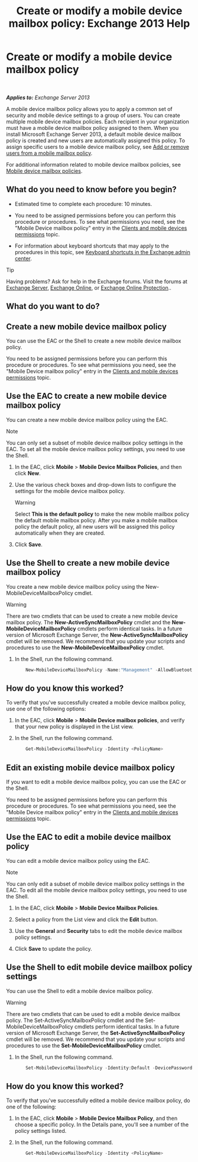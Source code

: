 ﻿---
title: 'Create or modify a mobile device mailbox policy: Exchange 2013 Help'
TOCTitle: Create or modify a mobile device mailbox policy
ms:assetid: b4a37a81-25e3-40ff-a18a-a62ae4493635
ms:mtpsurl: https://technet.microsoft.com/en-us/library/Bb124315(v=EXCHG.150)
ms:contentKeyID: 49345057
ms.date: 12/09/2016
mtps_version: v=EXCHG.150
---

# Create or modify a mobile device mailbox policy

 

_**Applies to:** Exchange Server 2013_


A mobile device mailbox policy allows you to apply a common set of security and mobile device settings to a group of users. You can create multiple mobile device mailbox policies. Each recipient in your organization must have a mobile device mailbox policy assigned to them. When you install Microsoft Exchange Server 2013, a default mobile device mailbox policy is created and new users are automatically assigned this policy. To assign specific users to a mobile device mailbox policy, see [Add or remove users from a mobile mailbox policy](add-or-remove-users-from-a-mobile-mailbox-policy-exchange-2013-help.md).

For additional information related to mobile device mailbox policies, see [Mobile device mailbox policies](mobile-device-mailbox-policies-exchange-2013-help.md).

## What do you need to know before you begin?

  - Estimated time to complete each procedure: 10 minutes.

  - You need to be assigned permissions before you can perform this procedure or procedures. To see what permissions you need, see the "Mobile Device mailbox policy" entry in the [Clients and mobile devices permissions](clients-and-mobile-devices-permissions-exchange-2013-help.md) topic.

  - For information about keyboard shortcuts that may apply to the procedures in this topic, see [Keyboard shortcuts in the Exchange admin center](keyboard-shortcuts-in-the-exchange-admin-center-2013-help.md).


> [!TIP]
> Having problems? Ask for help in the Exchange forums. Visit the forums at <A href="https://go.microsoft.com/fwlink/p/?linkid=60612">Exchange Server</A>, <A href="https://go.microsoft.com/fwlink/p/?linkid=267542">Exchange Online</A>, or <A href="https://go.microsoft.com/fwlink/p/?linkid=285351">Exchange Online Protection</A>..



## What do you want to do?

## Create a new mobile device mailbox policy

You can use the EAC or the Shell to create a new mobile device mailbox policy.

You need to be assigned permissions before you can perform this procedure or procedures. To see what permissions you need, see the "Mobile Device mailbox policy" entry in the [Clients and mobile devices permissions](clients-and-mobile-devices-permissions-exchange-2013-help.md) topic.

## Use the EAC to create a new mobile device mailbox policy

You can create a new mobile device mailbox policy using the EAC.


> [!NOTE]
> You can only set a subset of mobile device mailbox policy settings in the EAC. To set all the mobile device mailbox policy settings, you need to use the Shell.



1.  In the EAC, click **Mobile** \> **Mobile Device Mailbox Policies**, and then click **New**.

2.  Use the various check boxes and drop-down lists to configure the settings for the mobile device mailbox policy.
    

    > [!WARNING]
    > Select <STRONG>This is the default policy</STRONG> to make the new mobile mailbox policy the default mobile mailbox policy. After you make a mobile mailbox policy the default policy, all new users will be assigned this policy automatically when they are created.



3.  Click **Save**.

## Use the Shell to create a new mobile device mailbox policy

You create a new mobile device mailbox policy using the New-MobileDeviceMailboxPolicy cmdlet.


> [!WARNING]
> There are two cmdlets that can be used to create a new mobile device mailbox policy. The <STRONG>New-ActiveSyncMailboxPolicy</STRONG> cmdlet and the <STRONG>New-MobileDeviceMailboxPolicy</STRONG> cmdlets perform identical tasks. In a future version of Microsoft Exchange Server, the <STRONG>New-ActiveSyncMailboxPolicy</STRONG> cmdlet will be removed. We recommend that you update your scripts and procedures to use the <STRONG>New-MobileDeviceMailboxPolicy</STRONG> cmdlet.



1.  In the Shell, run the following command.
    
    ```powershell
        New-MobileDeviceMailboxPolicy -Name:"Management" -AllowBluetooth:$true -AllowBrowser:$true -AllowCamera:$true -AllowPOPIMAPEmail:$false -PasswordEnabled:$true -AlphanumericPasswordRequired:$true -PasswordRecoveryEnabled:$true -MaxEmailAgeFilter:10 -AllowWiFi:$true -AllowStorageCard:$true -AllowPOPIMAPEmail:$false
    ```

## How do you know this worked?

To verify that you've successfully created a mobile device mailbox policy, use one of the following options:

1.  In the EAC, click **Mobile** \> **Mobile Device mailbox policies**, and verify that your new policy is displayed in the List view.

2.  In the Shell, run the following command.

    ```powershell
        Get-MobileDeviceMailboxPolicy -Identity <PolicyName> 
    ```

## Edit an existing mobile device mailbox policy

If you want to edit a mobile device mailbox policy, you can use the EAC or the Shell.

You need to be assigned permissions before you can perform this procedure or procedures. To see what permissions you need, see the "Mobile Device mailbox policy" entry in the [Clients and mobile devices permissions](clients-and-mobile-devices-permissions-exchange-2013-help.md) topic.

## Use the EAC to edit a mobile device mailbox policy

You can edit a mobile device mailbox policy using the EAC.


> [!NOTE]
> You can only edit a subset of mobile device mailbox policy settings in the EAC. To edit all the mobile device mailbox policy settings, you need to use the Shell.



1.  In the EAC, click **Mobile** \> **Mobile Device Mailbox Policies**.

2.  Select a policy from the List view and click the **Edit** button.

3.  Use the **General** and **Security** tabs to edit the mobile device mailbox policy settings.

4.  Click **Save** to update the policy.

## Use the Shell to edit mobile device mailbox policy settings

You can use the Shell to edit a mobile device mailbox policy.


> [!WARNING]
> There are two cmdlets that can be used to edit a mobile device mailbox policy. The Set-ActiveSyncMailboxPolicy cmdlet and the Set-MobileDeviceMailboxPolicy cmdlets perform identical tasks. In a future version of Microsoft Exchange Server, the <STRONG>Set-ActiveSyncMailboxPolicy</STRONG> cmdlet will be removed. We recommend that you update your scripts and procedures to use the <STRONG>Set-MobileDeviceMailboxPolicy</STRONG> cmdlet.



1.  In the Shell, run the following command.
    
    ```powershell
        Set-MobileDeviceMailboxPolicy -Identity:Default -DevicePasswordEnabled:$true -AlphanumericDevicePasswordRequired:$true -PasswordRecoveryEnabled:$true -MaxEmailAgeFilter:ThreeDays -AllowWiFi:$false -AllowStorageCard:$true -AllowPOPIMAPEmail:$false -IsDefault:$true -AllowTextMessaging:$true -Confirm:$true
    ```
    
## How do you know this worked?

To verify that you've successfully edited a mobile device mailbox policy, do one of the following:

1.  In the EAC, click **Mobile** \> **Mobile Device Mailbox Policy**, and then choose a specific policy. In the Details pane, you'll see a number of the policy settings listed.

2.  In the Shell, run the following command.
    
    ```powershell
        Get-MobileDeviceMailboxPolicy -Identity <PolicyName>
    ```

